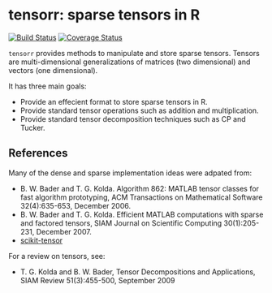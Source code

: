 
<!-- README.md is generated from README.Rmd. Please edit that file -->
tensorr: sparse tensors in R
============================

[![Build Status](https://travis-ci.org/zamorarr/tensorr.svg?branch=master)](https://travis-ci.org/zamorarr/tensorr) [![Coverage Status](https://img.shields.io/codecov/c/github/zamorarr/tensorr/master.svg)](https://codecov.io/github/zamorarr/tensorr?branch=master)

`tensorr` provides methods to manipulate and store sparse tensors. Tensors are multi-dimensional generalizations of matrices (two dimensional) and vectors (one dimensional).

It has three main goals:

-   Provide an effecient format to store sparse tensors in R.
-   Provide standard tensor operations such as addition and multiplication.
-   Provide standard tensor decomposition techniques such as CP and Tucker.

References
----------

Many of the dense and sparse implementation ideas were adpated from:

-   B. W. Bader and T. G. Kolda. Algorithm 862: MATLAB tensor classes for fast algorithm prototyping, ACM Transactions on Mathematical Software 32(4):635-653, December 2006.
-   B. W. Bader and T. G. Kolda. Efficient MATLAB computations with sparse and factored tensors, SIAM Journal on Scientific Computing 30(1):205-231, December 2007.
-   [scikit-tensor](https://github.com/mnick/scikit-tensor)

For a review on tensors, see:

-   T. G. Kolda and B. W. Bader, Tensor Decompositions and Applications, SIAM Review 51(3):455-500, September 2009
